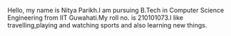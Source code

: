 Hello, my name is Nitya Parikh.I am pursuing B.Tech in Computer Science Engineering from IIT Guwahati.My roll no. is 210101073.I like travelling,playing and watching sports and also learning new things.
